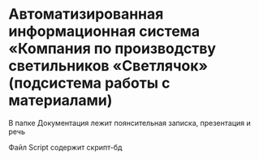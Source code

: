 # Автоматизированная информационная система «Компания по производству светильников «Светлячок» (подсистема работы с материалами)

В папке Документация лежит поянсительная записка, презентация и речь

Файл Script содержит скрипт-бд
